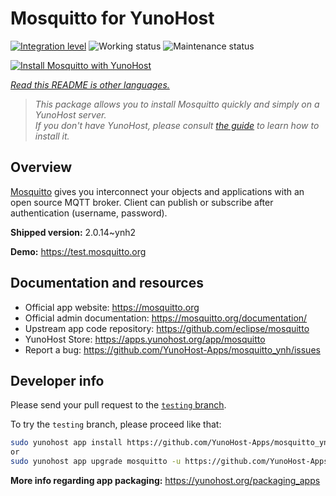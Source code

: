 <!--
N.B.: This README was automatically generated by <https://github.com/YunoHost/apps/tree/master/tools/readme_generator>
It shall NOT be edited by hand.
-->

# Mosquitto for YunoHost

[![Integration level](https://dash.yunohost.org/integration/mosquitto.svg)](https://dash.yunohost.org/appci/app/mosquitto) ![Working status](https://ci-apps.yunohost.org/ci/badges/mosquitto.status.svg) ![Maintenance status](https://ci-apps.yunohost.org/ci/badges/mosquitto.maintain.svg)

[![Install Mosquitto with YunoHost](https://install-app.yunohost.org/install-with-yunohost.svg)](https://install-app.yunohost.org/?app=mosquitto)

*[Read this README is other languages.](./ALL_README.md)*

> *This package allows you to install Mosquitto quickly and simply on a YunoHost server.*  
> *If you don't have YunoHost, please consult [the guide](https://yunohost.org/install) to learn how to install it.*

## Overview

[Mosquitto](https://mosquitto.org/) gives you interconnect your objects and applications with an open source MQTT broker. Client can publish or subscribe after authentication (username, password).


**Shipped version:** 2.0.14~ynh2

**Demo:** <https://test.mosquitto.org>
## Documentation and resources

- Official app website: <https://mosquitto.org>
- Official admin documentation: <https://mosquitto.org/documentation/>
- Upstream app code repository: <https://github.com/eclipse/mosquitto>
- YunoHost Store: <https://apps.yunohost.org/app/mosquitto>
- Report a bug: <https://github.com/YunoHost-Apps/mosquitto_ynh/issues>

## Developer info

Please send your pull request to the [`testing` branch](https://github.com/YunoHost-Apps/mosquitto_ynh/tree/testing).

To try the `testing` branch, please proceed like that:

```bash
sudo yunohost app install https://github.com/YunoHost-Apps/mosquitto_ynh/tree/testing --debug
or
sudo yunohost app upgrade mosquitto -u https://github.com/YunoHost-Apps/mosquitto_ynh/tree/testing --debug
```

**More info regarding app packaging:** <https://yunohost.org/packaging_apps>
